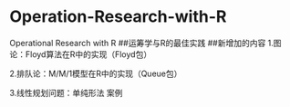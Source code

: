 Operation-Research-with-R
=========================

Operational Research with R ##运筹学与R的最佳实践
##新增加的内容
1.图论：Floyd算法在R中的实现（Floyd包）

2.排队论：M/M/1模型在R中的实现（Queue包）

3.线性规划问题：单纯形法 案例

